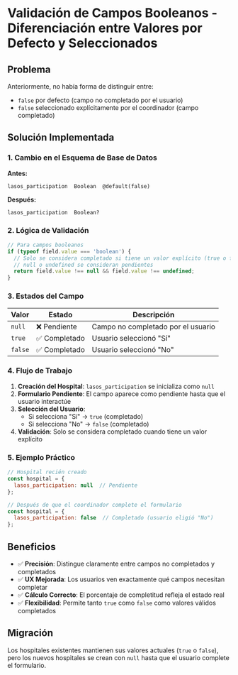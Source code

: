 # Validación de Campos Booleanos - Diferenciación entre Valores por Defecto y Seleccionados

## Problema

Anteriormente, no había forma de distinguir entre:
- `false` por defecto (campo no completado por el usuario)
- `false` seleccionado explícitamente por el coordinador (campo completado)

## Solución Implementada

### 1. Cambio en el Esquema de Base de Datos

**Antes:**
```prisma
lasos_participation  Boolean  @default(false)
```

**Después:**
```prisma
lasos_participation  Boolean?
```

### 2. Lógica de Validación

```typescript
// Para campos booleanos
if (typeof field.value === 'boolean') {
  // Solo se considera completado si tiene un valor explícito (true o false)
  // null o undefined se consideran pendientes
  return field.value !== null && field.value !== undefined;
}
```

### 3. Estados del Campo

| Valor | Estado | Descripción |
|-------|--------|-------------|
| `null` | ❌ Pendiente | Campo no completado por el usuario |
| `true` | ✅ Completado | Usuario seleccionó "Sí" |
| `false` | ✅ Completado | Usuario seleccionó "No" |

### 4. Flujo de Trabajo

1. **Creación del Hospital**: `lasos_participation` se inicializa como `null`
2. **Formulario Pendiente**: El campo aparece como pendiente hasta que el usuario interactúe
3. **Selección del Usuario**: 
   - Si selecciona "Sí" → `true` (completado)
   - Si selecciona "No" → `false` (completado)
4. **Validación**: Solo se considera completado cuando tiene un valor explícito

### 5. Ejemplo Práctico

```javascript
// Hospital recién creado
const hospital = {
  lasos_participation: null  // Pendiente
};

// Después de que el coordinador complete el formulario
const hospital = {
  lasos_participation: false  // Completado (usuario eligió "No")
};
```

## Beneficios

- ✅ **Precisión**: Distingue claramente entre campos no completados y completados
- ✅ **UX Mejorada**: Los usuarios ven exactamente qué campos necesitan completar
- ✅ **Cálculo Correcto**: El porcentaje de completitud refleja el estado real
- ✅ **Flexibilidad**: Permite tanto `true` como `false` como valores válidos completados

## Migración

Los hospitales existentes mantienen sus valores actuales (`true` o `false`), pero los nuevos hospitales se crean con `null` hasta que el usuario complete el formulario.
